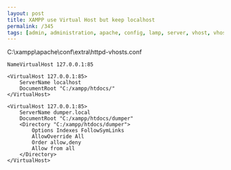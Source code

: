 ```yaml
---
layout: post
title: XAMPP use Virtual Host but keep localhost
permalink: /345
tags: [admin, administration, apache, config, lamp, server, vhost, vhosts, virtual, xampp]
---
```


C:\xampp\apache\conf\extra\httpd-vhosts.conf


    NameVirtualHost 127.0.0.1:85

    <VirtualHost 127.0.0.1:85>
        ServerName localhost
        DocumentRoot "C:/xampp/htdocs/"
    </VirtualHost>

    <VirtualHost 127.0.0.1:85>
        ServerName dumper.local
        DocumentRoot "C:/xampp/htdocs/dumper"
        <Directory "C:/xampp/htdocs/dumper">
            Options Indexes FollowSymLinks
            AllowOverride All
            Order allow,deny
            Allow from all
        </Directory>
    </VirtualHost>

